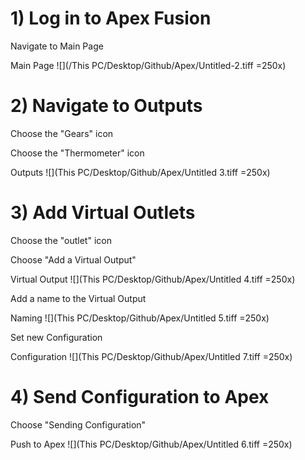 # 1) Log in to Apex Fusion

Navigate to Main Page

Main Page ![](/This PC/Desktop/Github/Apex/Untitled-2.tiff =250x)



# 2) Navigate to Outputs

Choose the "Gears" icon

Choose the "Thermometer" icon

Outputs  ![](This PC/Desktop/Github/Apex/Untitled 3.tiff =250x)



# 3) Add Virtual Outlets

Choose the "outlet" icon

Choose "Add a Virtual Output"

Virtual Output  ![](This PC/Desktop/Github/Apex/Untitled 4.tiff =250x)

Add a name to the Virtual Output

Naming  ![](This PC/Desktop/Github/Apex/Untitled 5.tiff =250x)

Set new Configuration

Configuration  ![](This PC/Desktop/Github/Apex/Untitled 7.tiff =250x)

# 4) Send Configuration to Apex

Choose "Sending Configuration"

Push to Apex  ![](This PC/Desktop/Github/Apex/Untitled 6.tiff =250x)
